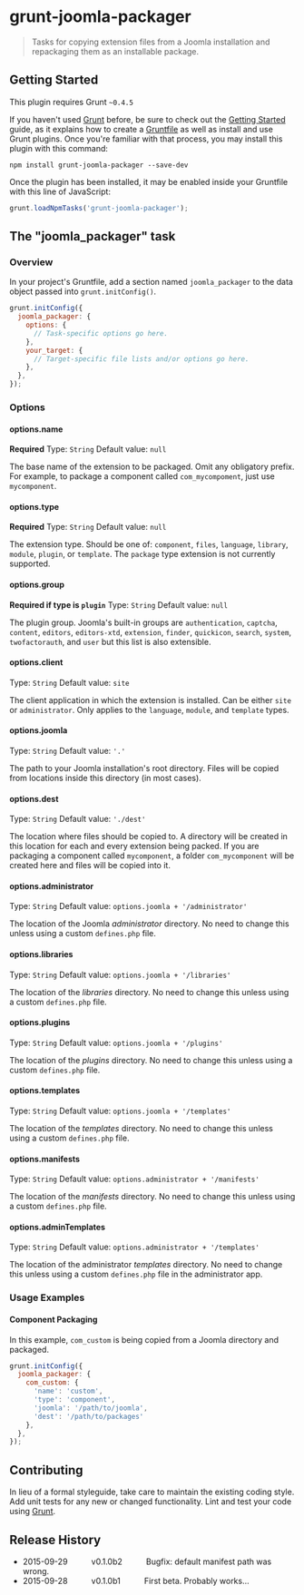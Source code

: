 # grunt-joomla-packager

> Tasks for copying extension files from a Joomla installation and repackaging them as an installable package.

## Getting Started
This plugin requires Grunt `~0.4.5`

If you haven't used [Grunt](http://gruntjs.com/) before, be sure to check out the [Getting Started](http://gruntjs.com/getting-started) guide, as it explains how to create a [Gruntfile](http://gruntjs.com/sample-gruntfile) as well as install and use Grunt plugins. Once you're familiar with that process, you may install this plugin with this command:

```shell
npm install grunt-joomla-packager --save-dev
```

Once the plugin has been installed, it may be enabled inside your Gruntfile with this line of JavaScript:

```js
grunt.loadNpmTasks('grunt-joomla-packager');
```

## The "joomla_packager" task

### Overview
In your project's Gruntfile, add a section named `joomla_packager` to the data object passed into `grunt.initConfig()`.

```js
grunt.initConfig({
  joomla_packager: {
    options: {
      // Task-specific options go here.
    },
    your_target: {
      // Target-specific file lists and/or options go here.
    },
  },
});
```

### Options

#### options.name
**Required**
Type: `String`
Default value: `null`

The base name of the extension to be packaged. Omit any obligatory prefix. For example, to package a component called `com_mycompoment`, just use `mycomponent`.  

#### options.type
**Required**
Type: `String`
Default value: `null`

The extension type. Should be one of: `component`, `files`, `language`, `library`, `module`, `plugin`, or `template`. The `package` type extension is not currently supported.

#### options.group
**Required if type is `plugin`**
Type: `String`
Default value: `null`

The plugin group. Joomla's built-in groups are `authentication`, `captcha`, `content`, `editors`, `editors-xtd`, `extension`, `finder`, `quickicon`, `search`, `system`, `twofactorauth`, and `user` but this list is also extensible.

#### options.client
Type: `String`
Default value: `site`

The client application in which the extension is installed. Can be either `site` or `administrator`. Only applies to the `language`, `module`, and `template` types.

#### options.joomla
Type: `String`
Default value: `'.'`

The path to your Joomla installation's root directory. Files will be copied from locations inside this directory (in most cases).

#### options.dest
Type: `String`
Default value: `'./dest'`

The location where files should be copied to. A directory will be created in this location for each and every extension being packed. If you are packaging a component called `mycomponent`, a folder `com_mycomponent` will be created here and files will be copied into it.

#### options.administrator
Type: `String`
Default value: `options.joomla + '/administrator'`

The location of the Joomla _administrator_ directory. No need to change this unless using a custom `defines.php` file.

#### options.libraries
Type: `String`
Default value: `options.joomla + '/libraries'`

The location of the _libraries_ directory. No need to change this unless using a custom `defines.php` file.

#### options.plugins
Type: `String`
Default value: `options.joomla + '/plugins'`

The location of the _plugins_ directory. No need to change this unless using a custom `defines.php` file.

#### options.templates
Type: `String`
Default value: `options.joomla + '/templates'`

The location of the _templates_ directory. No need to change this unless using a custom `defines.php` file.

#### options.manifests
Type: `String`
Default value: `options.administrator + '/manifests'`

The location of the _manifests_ directory. No need to change this unless using a custom `defines.php` file.

#### options.adminTemplates
Type: `String`
Default value: `options.administrator + '/templates'`

The location of the administrator _templates_ directory. No need to change this unless using a custom `defines.php` file in the administrator app.

### Usage Examples

#### Component Packaging
In this example, `com_custom` is being copied from a Joomla directory and packaged.

```js
grunt.initConfig({
  joomla_packager: {
    com_custom: {
      'name': 'custom',
      'type': 'component',
      'joomla': '/path/to/joomla',
      'dest': '/path/to/packages'
    },
  },
});
```

## Contributing
In lieu of a formal styleguide, take care to maintain the existing coding style. Add unit tests for any new or changed functionality. Lint and test your code using [Grunt](http://gruntjs.com/).

## Release History
* 2015-09-29   v0.1.0b2   Bugfix: default manifest path was wrong.
* 2015-09-28   v0.1.0b1   First beta. Probably works...

